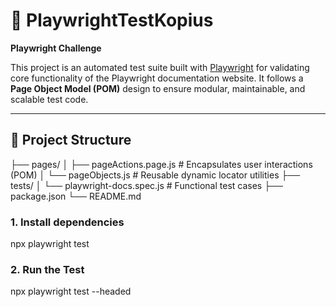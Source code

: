 # 📘 PlaywrightTestKopius  
**Playwright Challenge**

This project is an automated test suite built with [Playwright](https://playwright.dev/) for validating core functionality of the Playwright documentation website. It follows a **Page Object Model (POM)** design to ensure modular, maintainable, and scalable test code.

---

## 📁 Project Structure

├── pages/
│ ├── pageActions.page.js # Encapsulates user interactions (POM)
│ └── pageObjects.js # Reusable dynamic locator utilities
├── tests/
│ └── playwright-docs.spec.js # Functional test cases
├── package.json
└── README.md

### 1. Install dependencies

npx playwright test

### 2. Run the Test

npx playwright test --headed


